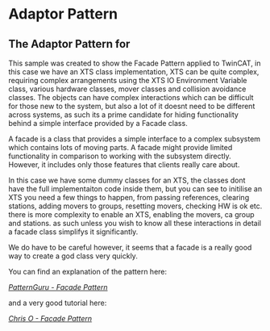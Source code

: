# Adaptor Pattern

## The Adaptor Pattern for 

This sample was created to show the Facade Pattern applied to TwinCAT, in this case we have an XTS class implementation, XTS can be quite complex, requiring complex arrangements using the XTS IO Environment Variable class, various hardware classes, mover classes and collision avoidance classes. The objects can have complex interactions which can be difficult for those new to the system, but also a lot of it doesnt need to be different across systems, as such its a prime candidate for hiding functionality behind a simple interface provided by a Facade class.

A facade is a class that provides a simple interface to a complex subsystem which contains lots of moving parts. A facade might provide limited functionality in comparison to working with the subsystem directly. However, it includes only those features that clients really care about.

In this case we have some dummy classes for an XTS, the classes dont have the full implementaiton code inside them, but you can see to initilise an XTS you need a few things to happen, from passing references, clearing stations, adding movers to groups, resetting movers, checking HW is ok etc. there is more complexity to enable an XTS, enabling the movers, ca group and stations. as such unless you wish to know all these interactions in detail a facade class simplifys it significantly.

We do have to be careful however, it seems that a facade is a really good way to create a god class very quickly.

You can find an explanation of the pattern here:

*[PatternGuru - Facade Pattern](https://refactoring.guru/design-patterns/facade)*

and a very good tutorial here:

*[Chris O - Facade Pattern](https://www.youtube.com/watch?v=K4FkHVO5iac)*